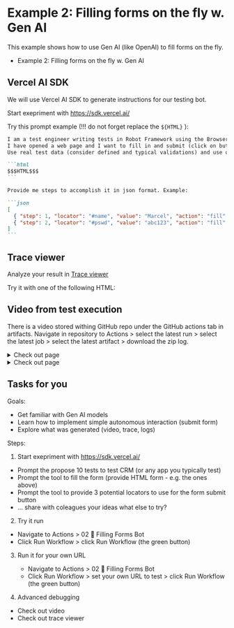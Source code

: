 # Example 2: Filling forms on the fly w. Gen AI

This example shows how to use Gen AI (like OpenAI) to fill forms on the fly.

- Example 2: Filling forms on the fly w. Gen AI

## Vercel AI SDK

We will use Vercel AI SDK to generate instructions for our testing bot.

Start exepriment with https://sdk.vercel.ai/

Try this prompt example (!!! do not forget replace the `${HTML}` ):

````markdown
I am a test engineer writing tests in Robot Framework using the Browser library.
I have opened a web page and I want to fill in and submit (click on button as a last step) the form on this page.
Use real test data (consider defined and typical validations) and use only locators from this HTML:

```html
$$$HTML$$$
```

Provide me steps to accomplish it in json format. Example:

```json
[
  { "step": 1, "locator": "#name", "value": "Marcel", "action": "fill" },
  { "step": 2, "locator": "#pswd", "value": "abc123", "action": "fill" }
]
```
````

## Trace viewer

Analyze your result in [Trace viewer](https://trace.playwright.dev/)

Try it with one of the following HTML:

## Video from test execution

There is a video stored withing GitHub repo under the GitHub actions tab in artifacts.
Navigate in repository to Actions > select the latest run > select the latest job >
select the latest artifact > download the zip log.

<details>
  <summary>Check out page</summary>

```html
<form
  action="/"
  name="sign_in"
  onsubmit="login(document.sign_in.user.value, document.sign_in.password.value);"
>
  <!-- Username -->
  <input
    name="user"
    class="form-control main"
    type="email"
    pattern=".+@tesena.com"
    placeholder="Username"
    required=""
  />
  <!-- Password -->
  <input
    name="password"
    class="form-control main"
    type="password"
    placeholder="Password"
    required=""
  />
  <!-- Submit Button -->
  <button class="btn btn-main-sm">sign in</button>
</form>
```

</details>

<details>
  <summary>Check out page</summary>

```html
<form class="card-details" action="" id="checkout" data-form="">
  <fieldset class="card-details__fieldset">
    <span class="card-details__heading">Card Type</span>

    <div class="card-details__cards" data-card-types="">
      <div class="card-details__cards-item">
        <input
          class="card-details__card-input"
          type="radio"
          name="cardType"
          id="visa"
          data-card-type="visa"
          checked=""
        />
        <label class="card-details__card-label" for="visa">Visa</label>
        <img
          class="card-details__cards-image"
          src="https://svgshare.com/i/7h2.svg"
          alt="Visa Card"
          aria-hidden="true"
        />
      </div>

      <div class="card-details__cards-item">
        <input
          class="card-details__card-input"
          type="radio"
          name="cardType"
          id="mastercard"
          data-card-type="mastercard"
        />
        <label class="card-details__card-label" for="mastercard"
          >MasterCard</label
        >
        <img
          class="card-details__cards-image"
          src="https://svgshare.com/i/7fu.svg"
          alt="MasterCard"
          aria-hidden="true"
        />
      </div>

      <div class="card-details__cards-item">
        <input
          class="card-details__card-input"
          type="radio"
          name="cardType"
          id="discover"
          data-card-type="discover"
        />
        <label class="card-details__card-label" for="discover">Discover</label>
        <img
          class="card-details__cards-image"
          src="https://svgshare.com/i/7hP.svg"
          alt="Discover Card"
          aria-hidden="true"
        />
      </div>

      <div class="card-details__cards-item">
        <input
          class="card-details__card-input"
          type="radio"
          name="cardType"
          id="express"
          data-card-type="express"
        />
        <label class="card-details__card-label" for="express"
          >American Express</label
        >
        <img
          class="card-details__cards-image"
          src="https://svgshare.com/i/7gD.svg"
          alt="Amercican Express Card"
          aria-hidden="true"
        />
      </div>
    </div>
  </fieldset>

  <fieldset class="card-details__fieldset">
    <span class="card-details__heading">Card Number</span>

    <div class="card-details__number">
      <div class="card-details__number-field">
        <label for="cardNumberFirstFour" class="card-details__number-label"
          >First Four Digits</label
        >
        <input
          class="card-details__number-input"
          type="text"
          maxlength="4"
          name="card-number"
          value="0000"
          required=""
          pattern="^((?!0000).)*$"
          id="cardNumberFirstFour"
          data-input=""
        />
      </div>

      <div class="card-details__number-field">
        <label for="cardNumberSecondFour" class="card-details__number-label"
          >Second Four Digits</label
        >
        <input
          class="card-details__number-input"
          type="text"
          maxlength="4"
          name="card-number"
          value="0000"
          required=""
          pattern="^((?!0000).)*$"
          id="cardNumberSecondFour"
          data-input=""
        />
      </div>

      <div class="card-details__number-field">
        <label for="cardNumberThirdFour" class="card-details__number-label"
          >Third Four Digits</label
        >
        <input
          class="card-details__number-input"
          type="text"
          maxlength="4"
          name="card-number"
          value="0000"
          required=""
          pattern="^((?!0000).)*$"
          id="cardNumberThirdFour"
          data-input=""
        />
      </div>

      <div class="card-details__number-field">
        <label for="cardNumberFirstFour" class="card-details__number-label"
          >Last Four Digits</label
        >
        <input
          class="card-details__number-input"
          type="text"
          maxlength="4"
          name="card-number"
          value="0000"
          required=""
          pattern="^((?!0000).)*$"
          id="cardNumberLastFour"
          data-input=""
        />
      </div>

      <div class="card-details__number-card">
        <img
          class="card-details__number-card-image"
          src="https://svgshare.com/i/7h2.svg"
          alt="Visa Card"
          data-card-image=""
        />
      </div>
    </div>
  </fieldset>

  <fieldset class="card-details__fieldset">
    <span class="card-details__heading" aria-hidden="true"
      >Card Holder Name</span
    >
    <div class="card-details__holder">
      <label class="card-details__holder-label" for="cardHolderName"
        >Card Holder Name</label
      >
      <input
        class="card-details__holder-input"
        type="text"
        id="cardHolderName"
        data-input=""
        required=""
      />
    </div>
  </fieldset>

  <fieldset class="card-details__fieldset">
    <div class="card-details__expiration">
      <span class="card-details__heading" aria-hidden="true"
        >Expiration Date</span
      >
      <div class="card-details__expiration-date">
        <label class="card-details__expiration-date-label" for="expirationDate"
          >Expiration Date</label
        >
        <input
          class="card-details__expiration-date-input"
          type="text"
          maxlength="7"
          value="MM / YY"
          pattern="^((?!MM / YY).)*$"
          id="expirationDate"
          data-input=""
          required=""
        />
      </div>
    </div>

    <div class="card-details__security">
      <span class="card-details__heading" aria-hidden="true">CVV</span>
      <div class="card-details__details__security-code">
        <label class="card-details__security-code-label" for="expirationDate"
          >CVC</label
        >
        <input
          class="card-details__security-code-input"
          type="text"
          maxlength="3"
          value="000"
          pattern="^((?!000).)*$"
          id="cvc"
          data-input=""
          required=""
        />
      </div>
    </div>
  </fieldset>

  <button class="card-details__submit" form="checkout" data-submit-button="">
    Purchase
  </button>
</form>
```

</details>

## Tasks for you

Goals:

- Get familiar with Gen AI models
- Learn how to implement simple autonomous interaction (submit form)
- Explore what was generated (video, trace, logs)

Steps:

1. Start exepriment with https://sdk.vercel.ai/

- Prompt the propose 10 tests to test CRM (or any app you typically test)
- Prompt the tool to fill the form (provide HTML form - e.g. the ones above)
- Prompt the tool to provide 3 potential locators to use for the form submit button
- ... share with coleagues your ideas what else to try?

2. Try it run

- Navigate to Actions > 02 🎹 Filling Forms Bot
- Click Run Workflow > click Run Workflow (the green button)

3. Run it for your own URL

   - Navigate to Actions > 02 🎹 Filling Forms Bot
   - Click Run Workflow > set your own URL to test > click Run Workflow
     (the green button)

4. Advanced debugging

- Check out video
- Check out trace viewer
